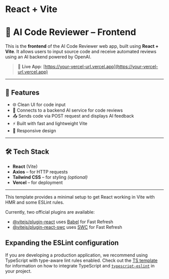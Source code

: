 # React + Vite
# 🧠 AI Code Reviewer – Frontend

This is the **frontend** of the AI Code Reviewer web app, built using **React + Vite**. It allows users to input source code and receive automated reviews using an AI backend powered by OpenAI.

> 🔗 **Live App**: [https://your-vercel-url.vercel.app](https://your-vercel-url.vercel.app)

---

## 🚀 Features

- 🌐 Clean UI for code input
- 🤖 Connects to a backend AI service for code reviews
- 📤 Sends code via POST request and displays AI feedback
- ⚡ Built with fast and lightweight Vite
- 📱 Responsive design

---

## 🛠️ Tech Stack

- **React** (Vite)
- **Axios** – for HTTP requests
- **Tailwind CSS** – for styling *(optional)*
- **Vercel** – for deployment

---
This template provides a minimal setup to get React working in Vite with HMR and some ESLint rules.

Currently, two official plugins are available:

- [@vitejs/plugin-react](https://github.com/vitejs/vite-plugin-react/blob/main/packages/plugin-react) uses [Babel](https://babeljs.io/) for Fast Refresh
- [@vitejs/plugin-react-swc](https://github.com/vitejs/vite-plugin-react/blob/main/packages/plugin-react-swc) uses [SWC](https://swc.rs/) for Fast Refresh

## Expanding the ESLint configuration

If you are developing a production application, we recommend using TypeScript with type-aware lint rules enabled. Check out the [TS template](https://github.com/vitejs/vite/tree/main/packages/create-vite/template-react-ts) for information on how to integrate TypeScript and [`typescript-eslint`](https://typescript-eslint.io) in your project.
